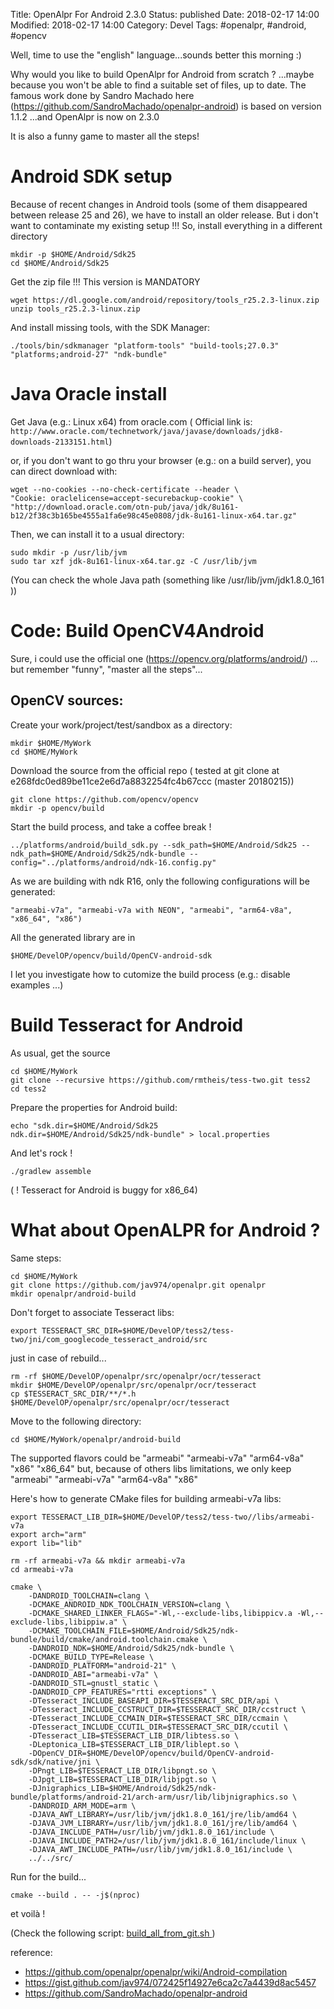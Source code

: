 Title: OpenAlpr For Android 2.3.0
Status: published
Date: 2018-02-17 14:00
Modified: 2018-02-17 14:00
Category: Devel
Tags: #openalpr, #android, #opencv

Well, time to use the "english" language...sounds better this morning :)

Why would you like to build OpenAlpr for Android from scratch ? ...maybe because you won't be able to find a suitable set of files, up to date. The famous work done by Sandro Machado here (https://github.com/SandroMachado/openalpr-android) is based on version 1.1.2 ...and OpenAlpr is now on 2.3.0

It is also a funny game to master all the steps!

# Android SDK setup

Because of recent changes in Android tools (some of them disappeared between release 25 and 26), we have to install an older release. But i don't want to contaminate my existing setup !!! So, install everything in a different directory

```
mkdir -p $HOME/Android/Sdk25
cd $HOME/Android/Sdk25
```
Get the zip file !!! This version is MANDATORY
```
wget https://dl.google.com/android/repository/tools_r25.2.3-linux.zip
unzip tools_r25.2.3-linux.zip
```
And install missing tools, with the SDK Manager:
```
./tools/bin/sdkmanager "platform-tools" "build-tools;27.0.3" "platforms;android-27" "ndk-bundle"
```


# Java Oracle install

Get Java (e.g.: Linux x64) from  oracle.com ( Official link is: 
`
http://www.oracle.com/technetwork/java/javase/downloads/jdk8-downloads-2133151.html
`)

or, if you don't want to go thru your browser (e.g.: on a build server), you can direct download with:

```
wget --no-cookies --no-check-certificate --header \
"Cookie: oraclelicense=accept-securebackup-cookie" \
"http://download.oracle.com/otn-pub/java/jdk/8u161-b12/2f38c3b165be4555a1fa6e98c45e0808/jdk-8u161-linux-x64.tar.gz"
```

Then, we can install it to a usual directory:

```
sudo mkdir -p /usr/lib/jvm
sudo tar xzf jdk-8u161-linux-x64.tar.gz -C /usr/lib/jvm
```

(You can check the whole Java path (something like /usr/lib/jvm/jdk1.8.0_161 ))

# Code: Build OpenCV4Android
Sure, i could use the official one (https://opencv.org/platforms/android/) ... but remember "funny", "master all the steps"...


## OpenCV sources:
Create your work/project/test/sandbox as a directory:

```
mkdir $HOME/MyWork
cd $HOME/MyWork
```

Download the source from the official repo 
( tested at git clone at e268fdc0ed89be11ce2e6d7a8832254fc4b67ccc  (master 20180215))

```
git clone https://github.com/opencv/opencv
mkdir -p opencv/build
```
Start the build process, and take a coffee break !
```
../platforms/android/build_sdk.py --sdk_path=$HOME/Android/Sdk25 --ndk_path=$HOME/Android/Sdk25/ndk-bundle --config="../platforms/android/ndk-16.config.py"
```

As we are building with ndk R16, only the following configurations will be generated:

 `
    "armeabi-v7a", "armeabi-v7a with NEON", "armeabi", "arm64-v8a", "x86_64", "x86")
  `  


All the generated library are in 

``$HOME/DevelOP/opencv/build/OpenCV-android-sdk``

I let you investigate how to cutomize the build process (e.g.: disable examples ...)


# Build  Tesseract for Android
As usual, get the source
```
cd $HOME/MyWork
git clone --recursive https://github.com/rmtheis/tess-two.git tess2
cd tess2
```
Prepare the properties for Android build:
```
echo "sdk.dir=$HOME/Android/Sdk25
ndk.dir=$HOME/Android/Sdk25/ndk-bundle" > local.properties
```

And let's rock !
```
./gradlew assemble
```

( ! Tesseract for Android is buggy for x86_64)

# What about OpenALPR for Android ?

Same steps:

```
cd $HOME/MyWork
git clone https://github.com/jav974/openalpr.git openalpr
mkdir openalpr/android-build
```

Don't forget to associate Tesseract libs:
```
export TESSERACT_SRC_DIR=$HOME/DevelOP/tess2/tess-two/jni/com_googlecode_tesseract_android/src
```

just in case of rebuild...
```
rm -rf $HOME/DevelOP/openalpr/src/openalpr/ocr/tesseract
mkdir $HOME/DevelOP/openalpr/src/openalpr/ocr/tesseract
cp $TESSERACT_SRC_DIR/**/*.h $HOME/DevelOP/openalpr/src/openalpr/ocr/tesseract
```

Move to the following directory:
```
cd $HOME/MyWork/openalpr/android-build
```
The supported flavors could be "armeabi" "armeabi-v7a" "arm64-v8a" "x86" "x86_64" but, because of others libs limitations, we only keep "armeabi" "armeabi-v7a" "arm64-v8a" "x86"

Here's how to generate CMake files for building armeabi-v7a libs:

```
export TESSERACT_LIB_DIR=$HOME/DevelOP/tess2/tess-two//libs/armeabi-v7a
export arch="arm"
export lib="lib"

rm -rf armeabi-v7a && mkdir armeabi-v7a
cd armeabi-v7a

cmake \
	-DANDROID_TOOLCHAIN=clang \
	-DCMAKE_ANDROID_NDK_TOOLCHAIN_VERSION=clang \
	-DCMAKE_SHARED_LINKER_FLAGS="-Wl,--exclude-libs,libippicv.a -Wl,--exclude-libs,libippiw.a" \
	-DCMAKE_TOOLCHAIN_FILE=$HOME/Android/Sdk25/ndk-bundle/build/cmake/android.toolchain.cmake \
	-DANDROID_NDK=$HOME/Android/Sdk25/ndk-bundle \
	-DCMAKE_BUILD_TYPE=Release \
	-DANDROID_PLATFORM="android-21" \
	-DANDROID_ABI="armeabi-v7a" \
	-DANDROID_STL=gnustl_static \
	-DANDROID_CPP_FEATURES="rtti exceptions" \
	-DTesseract_INCLUDE_BASEAPI_DIR=$TESSERACT_SRC_DIR/api \
	-DTesseract_INCLUDE_CCSTRUCT_DIR=$TESSERACT_SRC_DIR/ccstruct \
	-DTesseract_INCLUDE_CCMAIN_DIR=$TESSERACT_SRC_DIR/ccmain \
	-DTesseract_INCLUDE_CCUTIL_DIR=$TESSERACT_SRC_DIR/ccutil \
	-DTesseract_LIB=$TESSERACT_LIB_DIR/libtess.so \
	-DLeptonica_LIB=$TESSERACT_LIB_DIR/liblept.so \
	-DOpenCV_DIR=$HOME/DevelOP/opencv/build/OpenCV-android-sdk/sdk/native/jni \
	-DPngt_LIB=$TESSERACT_LIB_DIR/libpngt.so \
	-DJpgt_LIB=$TESSERACT_LIB_DIR/libjpgt.so \
	-DJnigraphics_LIB=$HOME/Android/Sdk25/ndk-bundle/platforms/android-21/arch-arm/usr/lib/libjnigraphics.so \
	-DANDROID_ARM_MODE=arm \
	-DJAVA_AWT_LIBRARY=/usr/lib/jvm/jdk1.8.0_161/jre/lib/amd64 \
	-DJAVA_JVM_LIBRARY=/usr/lib/jvm/jdk1.8.0_161/jre/lib/amd64 \
	-DJAVA_INCLUDE_PATH=/usr/lib/jvm/jdk1.8.0_161/include \
	-DJAVA_INCLUDE_PATH2=/usr/lib/jvm/jdk1.8.0_161/include/linux \
	-DJAVA_AWT_INCLUDE_PATH=/usr/lib/jvm/jdk1.8.0_161/include \
	../../src/
```

Run for the build...
```
cmake --build . -- -j$(nproc)
```

et voilà !

(Check the following script: [build_all_from_git.sh ](./static/build_all_from_git.sh))

reference:

- https://github.com/openalpr/openalpr/wiki/Android-compilation
- https://gist.github.com/jav974/072425f14927e6ca2c7a4439d8ac5457
- https://github.com/SandroMachado/openalpr-android
